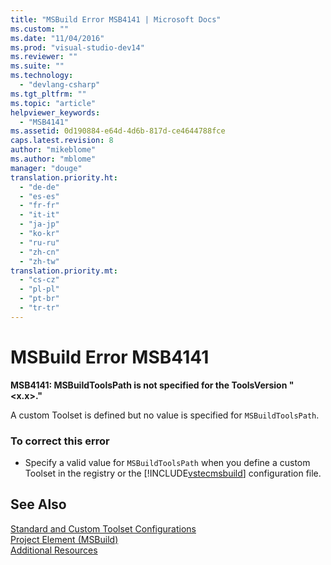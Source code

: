 ```yaml
---
title: "MSBuild Error MSB4141 | Microsoft Docs"
ms.custom: ""
ms.date: "11/04/2016"
ms.prod: "visual-studio-dev14"
ms.reviewer: ""
ms.suite: ""
ms.technology: 
  - "devlang-csharp"
ms.tgt_pltfrm: ""
ms.topic: "article"
helpviewer_keywords: 
  - "MSB4141"
ms.assetid: 0d190884-e64d-4d6b-817d-ce4644788fce
caps.latest.revision: 8
author: "mikeblome"
ms.author: "mblome"
manager: "douge"
translation.priority.ht: 
  - "de-de"
  - "es-es"
  - "fr-fr"
  - "it-it"
  - "ja-jp"
  - "ko-kr"
  - "ru-ru"
  - "zh-cn"
  - "zh-tw"
translation.priority.mt: 
  - "cs-cz"
  - "pl-pl"
  - "pt-br"
  - "tr-tr"
---
```

# MSBuild Error MSB4141
**MSB4141: MSBuildToolsPath is not specified for the ToolsVersion "\<x.x>."**  
  
 A custom Toolset is defined but no value is specified for `MSBuildToolsPath`.  
  
### To correct this error  
  
-   Specify a valid value for `MSBuildToolsPath` when you define a custom Toolset in the registry or the [!INCLUDE[vstecmsbuild](../extensibility/internals/includes/vstecmsbuild_md.md)] configuration file.  
  
## See Also  
 [Standard and Custom Toolset Configurations](../msbuild/standard-and-custom-toolset-configurations.md)   
 [Project Element (MSBuild)](../msbuild/project-element-msbuild.md)   
 [Additional Resources](../msbuild/additional-msbuild-resources.md)
